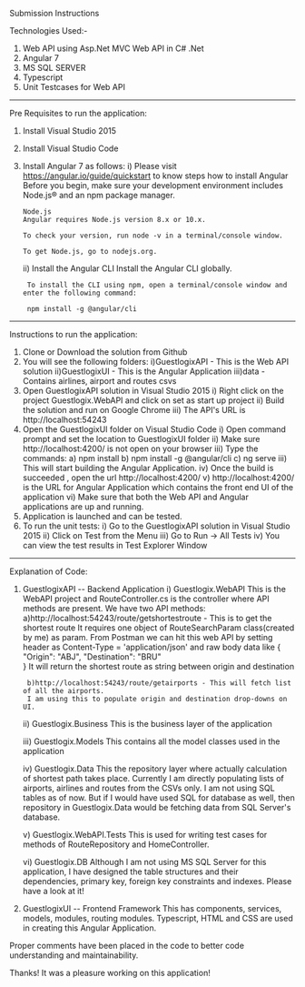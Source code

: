 Submission Instructions

Technologies Used:-
1. Web API using Asp.Net MVC Web API in C# .Net
2. Angular 7
3. MS SQL SERVER
4. Typescript
5. Unit Testcases for Web API

-------------------------------------------------------------------------------------------------

Pre Requisites to run the application:
1. Install Visual Studio 2015
2. Install Visual Studio Code
3. Install Angular 7 as follows:
	i) Please visit https://angular.io/guide/quickstart to know steps how to install Angular
	   Before you begin, make sure your development environment includes Node.js® and an npm package manager.
       
	   Node.js
	   Angular requires Node.js version 8.x or 10.x.
       
       To check your version, run node -v in a terminal/console window.
       
       To get Node.js, go to nodejs.org.
	   
	ii) Install the Angular CLI
		Install the Angular CLI globally.

		To install the CLI using npm, open a terminal/console window and enter the following command:

		npm install -g @angular/cli

-------------------------------------------------------------------------------------------------------------

Instructions to run the application:		
1. Clone or Download the solution from Github
2. You will see the following folders:
	i)GuestlogixAPI - This is the Web API solution
	ii)GuestlogixUI - This is the Angular Application
	iii)data - Contains airlines, airport and routes csvs
3. Open GuestlogixAPI solution in Visual Studio 2015
   i) Right click on the project Guestlogix.WebAPI and click on set as start up project
   ii) Build the solution and run on Google Chrome
   iii) The API's URL is http://localhost:54243
4. Open the GuestlogixUI folder on Visual Studio Code
   i) Open command prompt and set the location to GuestlogixUI folder
   ii) Make sure http://localhost:4200/ is not open on your browser
   iii) Type the commands:
		a) npm install
		b) npm install -g @angular/cli
		c) ng serve
   iii) This will start building the Angular Application.
   iv) Once the build is succeeded , open the url http://localhost:4200/
   v) http://localhost:4200/ is the URL for Angular Application which contains the front end UI of the application
   vi) Make sure that both the Web API and Angular applications are up and running.
5. Application is launched and can be tested.
6. To run the unit tests:
   i) Go to the GuestlogixAPI solution in Visual Studio 2015
   ii) Click on Test from the Menu
   iii) Go to Run -> All Tests
   iv) You can view the test results in Test Explorer Window

-----------------------------------------------------------------------------------------------------------------------------
   
Explanation of Code:
1. GuestlogixAPI -- Backend Application
	i) Guestlogix.WebAPI 
	This is the WebAPI project and RouteController.cs is the controller where API methods are present.
	We have two API methods:
		a)http://localhost:54243/route/getshortestroute - This is to get the shortest route
		It requires one object of RouteSearchParam class(created by me) as param. 
		From Postman we can hit this web API by setting header as Content-Type = 'application/json'
		and raw body data like
		{
       "Origin": "ABJ",
        "Destination": "BRU"        
		}
		It will return the shortest route as string between origin and destination
	
		b)http://localhost:54243/route/getairports - This will fetch list of all the airports.
		I am using this to populate origin and destination drop-downs on UI.
		
	ii) Guestlogix.Business
	This is the business layer of the application
	
	iii) Guestlogix.Models
	This contains all the model classes used in the application
	
	iv) Guestlogix.Data
	This the repository layer where actually calculation of shortest path takes place.
	Currently I am directly populating lists of airports, airlines and routes from the CSVs only.
	I am not using SQL tables as of now. But if I would have used SQL for database as well, then repository
	in Guestlogix.Data would be fetching data from SQL Server's database.
	
	v) Guestlogix.WebAPI.Tests
	This is used for writing test cases for methods of RouteRepository and HomeController.
	
	vi) Guestlogix.DB
	Although I am not using MS SQL Server for this application, I have designed 
	the table structures and their dependencies, primary key, foreign key constraints and indexes.
	Please have a look at it!
	
2. GuestlogixUI -- Frontend Framework
    This has components, services, models, modules, routing modules.
	Typescript, HTML and CSS are used in creating this Angular Application.
	
Proper comments have been placed in the code to better code understanding and maintainability.

Thanks!
It was a pleasure working on this application!